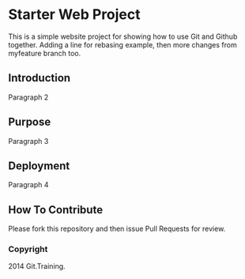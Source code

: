 # Starter Web Project

This is a simple website project for showing how to use Git and Github together. Adding a line for rebasing example, then more changes from myfeature branch too.

## Introduction

Paragraph 2

## Purpose

Paragraph 3

## Deployment

Paragraph 4 

## How To Contribute

Please fork this repository and then issue Pull Requests for review.

### Copyright

2014 Git.Training.
